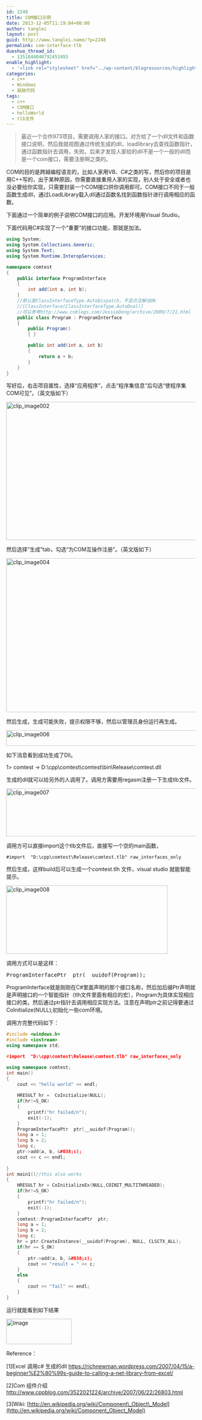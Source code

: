 ```yaml
---
id: 2248
title: COM接口示例
date: 2013-12-05T11:19:04+00:00
author: tanglei
layout: post
guid: http://www.tanglei.name/?p=2248
permalink: com-interface-tlb
duoshuo_thread_id:
  - 1351844048792453493
enable_highlight:
  - '<link rel="stylesheet" href="../wp-content/blogresources/highlightconfig/highlight.default.min.css"><script src="../wp-content/blogresources/highlightconfig/jquery-2.1.4.min.js"></script><script src="../wp-content/blogresources/highlightconfig/enable_highlight.js"></script>'
categories:
  - c++
  - Windows
  - 敲敲代码
tags:
  - c++
  - COM接口
  - helloWorld
  - tlb文件
---
```

> 最近一个合作973项目，需要调用人家的接口。对方给了一个dll文件和函数接口说明，然后我就视图通过传统生成的dll，loadlibrary去查找函数指针，通过函数指针去调用，失败。后来才发现人家给的dll不是一个一般的dll而是一个com接口，需要注册啊之类的。

COM的目的是跨越编程语言的，比如人家用VB、C#之类的写，然后你的项目是用C++写的，出于某种原因，你需要直接重用人家的实现，别人处于安全或者也没必要给你实现，只需要封装一个COM接口供你调用即可。COM接口不同于一般函数生成dll，通过LoadLibrary载入dll通过函数名找到函数指针进行调用相应的函数。

下面通过一个简单的例子说明COM接口的应用。开发环境用Visual Studio。
  
下面代码用C#实现了一个”重要”的接口功能，那就是加法。

```csharp
using System;
using System.Collections.Generic;
using System.Text;
using System.Runtime.InteropServices;

namespace comtest
{   
    public interface ProgramInterface 
    {
        int add(int a, int b);
    }
    //默认是ClassInterfaceType.AutoDispatch，不显示注解也OK
    //[ClassInterface(ClassInterfaceType.AutoDual)]
    //可以参考http://www.cnblogs.com/JessieDong/archive/2009/7/21.html
    public class Program : ProgramInterface
    {
        public Program() 
        { }

        public int add(int a, int b) 
        {
            return a + b;
        }
    }
}
```

写好后，右击项目属性，选择“应用程序”，点击“程序集信息”后勾选“使程序集COM可见”。（英文版如下）

[<img style="background-image: none; padding-top: 0px; padding-left: 0px; display: inline; padding-right: 0px; border: 0px;" title="clip_image002" src="/wp-content/uploads/2013/12/clip_image002_thumb.jpg" alt="clip_image002" width="558" height="366" border="0" />](/wp-content/uploads/2013/12/clip_image002.jpg)

然后选择”生成”tab，勾选“为COM互操作注册”。（英文版如下）

[ <img style="background-image: none; padding-top: 0px; padding-left: 0px; display: inline; padding-right: 0px; border: 0px;" title="clip_image004" src="/wp-content/uploads/2013/12/clip_image004_thumb.jpg" alt="clip_image004" width="558" height="408" border="0" />](/wp-content/uploads/2013/12/clip_image004.jpg)

然后生成，生成可能失败，提示权限不够，然后以管理员身份运行再生成。

[<img style="background-image: none; padding-top: 0px; padding-left: 0px; display: inline; padding-right: 0px; border: 0px;" title="clip_image006" src="/wp-content/uploads/2013/12/clip_image006_thumb.jpg" alt="clip_image006" width="557" height="41" border="0" />](/wp-content/uploads/2013/12/clip_image006.jpg)

如下消息看到成功生成了Dll。

1> comtest -> D:\cpp\comtest\comtest\bin\Release\comtest.dll

生成的dll就可以给另外的人调用了。调用方需要用regasm注册一下生成tlb文件。

[ <img style="background-image: none; padding-top: 0px; padding-left: 0px; display: inline; padding-right: 0px; border: 0px;" title="clip_image007" src="/wp-content/uploads/2013/12/clip_image007_thumb.png" alt="clip_image007" width="570" height="127" border="0" />](/wp-content/uploads/2013/12/clip_image007.png)

调用方可以直接import这个tlb文件后，直接写一个空的main函数，

``#import  "D:\cpp\comtest\Release\comtest.tlb" raw_interfaces_only``

然后生成，这样build后可以生成一个comtest.tlh 文件，visual studio 就能智能提示。

[ <img style="background-image: none; padding-top: 0px; padding-left: 0px; display: inline; padding-right: 0px; border: 0px;" title="clip_image008" src="/wp-content/uploads/2013/12/clip_image008_thumb.png" alt="clip_image008" width="429" height="181" border="0" />](/wp-content/uploads/2013/12/clip_image008.png)

调用方式可以是这样：

<pre>ProgramInterfacePtr  ptr(__uuidof(Program));</pre>

ProgramInterface就是刚刚在C#里面声明的那个接口名称，然后加后缀Ptr声明就是声明接口的一个智能指针（tlh文件里面有相应的宏），Program为具体实现相应接口的类。然后通过ptr指针去调用相应实现方法。注意在声明ptr之前记得要通过CoInitialize(NULL);初始化一些com环境。
  
调用方完整代码如下：

```cpp
#include <windows.h>
#include <iostream>
using namespace std;

#import  "D:\cpp\comtest\Release\comtest.tlb" raw_interfaces_only

using namespace comtest;
int main()
{
    cout << "hello world" << endl;
    
    HRESULT hr =  CoInitialize(NULL);
    if(hr!=S_OK)
    {
        printf("hr failed/n");
        exit(-1);
    }
    ProgramInterfacePtr  ptr(__uuidof(Program));
    long a = 1;
    long b = 2;
    long c;
    ptr->add(a, b, &#038;c);
    cout << c << endl;
   
}
int main1()//this also works
{
    HRESULT hr = CoInitializeEx(NULL,COINIT_MULTITHREADED);
    if(hr!=S_OK)
    {
        printf("hr failed/n");
        exit(-1);
    }
    comtest::ProgramInterfacePtr  ptr;
    long a = 1;
    long b = 2;
    long c;
    hr = ptr.CreateInstance(__uuidof(Program), NULL, CLSCTX_ALL);
    if(hr == S_OK)
    {
        ptr->add(a, b, &#038;c);
        cout << "result = " << c;
    }
    else
    {
        cout << "fail" << endl;
    }
}
```

运行就能看到如下结果

[ <img style="background-image: none; padding-top: 0px; padding-left: 0px; display: inline; padding-right: 0px; border: 0px;" title="image" src="/wp-content/uploads/2013/12/image_thumb.png" alt="image" width="174" height="67" border="0" />](/wp-content/uploads/2013/12/image.png)


Reference：

[1]Excel 调用c# 生成的dll <https://richnewman.wordpress.com/2007/04/15/a-beginner%E2%80%99s-guide-to-calling-a-net-library-from-excel/>
  
[2]Com 组件介绍 <http://www.cppblog.com/3522021224/archive/2007/06/22/26803.html>
  
[3]Wiki: [http://en.wikipedia.org/wiki/Component\_Object\_Model](http://en.wikipedia.org/wiki/Component_Object_Model)
